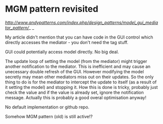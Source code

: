 # MGM pattern revisited
_http://www.andypatterns.com/index.php/design_patterns/model_gui_mediator_pattern/__
_

My article didn't mention that you can have code in the GUI control which directly accesses the mediator - you don't need the tag stuff.

GUI could potentially access model directly. No big deal.

The update loop of setting the model (from the mediator) might trigger another notification to the mediator. This is inefficient and may cause an unecessary double refresh of the GUI. However modifying the model secretly may mean other mediators miss out on their updates. So the only thing to do is for the mediator to intercept the update to itself (as a result of it setting the model) and stopping it. How this is done is tricky, probably just check the value and if the value is already set, ignore the notification message. Actually this is probably a good overal optimisation anyway!

No default implementation or github repo.

Somehow MGM pattern (old) is still active!?